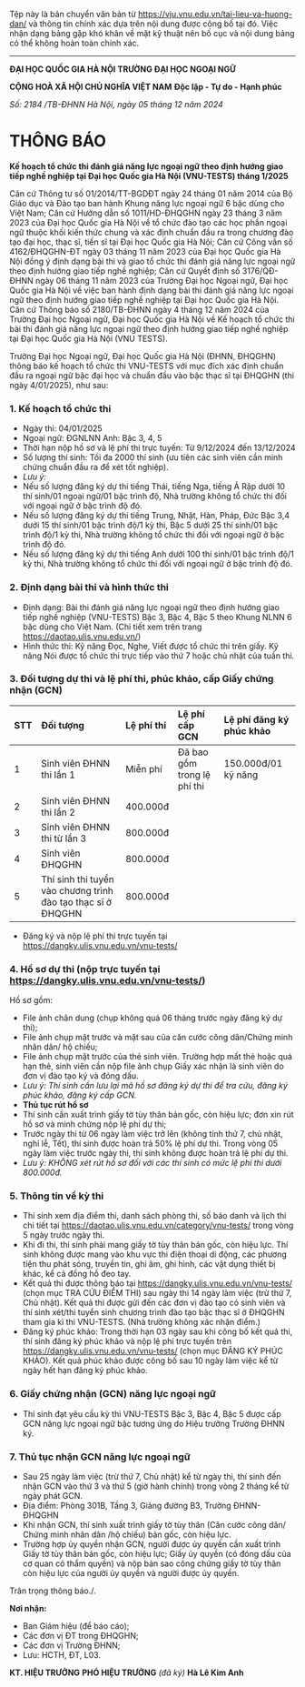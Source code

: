 Tệp này là bản chuyển văn bản từ https://vju.vnu.edu.vn/tai-lieu-va-huong-dan/ và thông tin chính xác dựa trên nội dung được công bố tại đó.
Việc nhận dạng bảng gặp khó khăn về mặt kỹ thuật nên bố cục và nội dung bảng có thể không hoàn toàn chính xác.

---

**ĐẠI HỌC QUỐC GIA HÀ NỘI**
**TRƯỜNG ĐẠI HỌC NGOẠI NGỮ**

**CỘNG HOÀ XÃ HỘI CHỦ NGHĨA VIỆT NAM**
**Độc lập - Tự do - Hạnh phúc**

*Số: 2184 /TB-ĐHNN*
*Hà Nội, ngày 05 tháng 12 năm 2024*

# THÔNG BÁO
**Kế hoạch tổ chức thi đánh giá năng lực ngoại ngữ theo định hướng giao tiếp nghề nghiệp tại Đại học Quốc gia Hà Nội (VNU-TESTS) tháng 1/2025**

Căn cứ Thông tư số 01/2014/TT-BGDĐT ngày 24 tháng 01 năm 2014 của Bộ Giáo dục và Đào tạo ban hành Khung năng lực ngoại ngữ 6 bậc dùng cho Việt Nam;
Căn cứ Hướng dẫn số 1011/HD-ĐHQGHN ngày 23 tháng 3 năm 2023 của Đại học Quốc gia Hà Nội về tổ chức đào tạo các học phần ngoại ngữ thuộc khối kiến thức chung và xác định chuẩn đầu ra trong chương đào tạo đại học, thạc sĩ, tiến sĩ tại Đại học Quốc gia Hà Nội;
Căn cứ Công văn số 4162/ĐHQGHN-ĐT ngày 03 tháng 11 năm 2023 của Đại học Quốc gia Hà Nội đồng ý định dạng bài thi và giao tổ chức thi đánh giá năng lực ngoại ngữ theo định hướng giao tiếp nghề nghiệp;
Căn cứ Quyết định số 3176/QĐ-ĐHNN ngày 06 tháng 11 năm 2023 của Trường Đại học Ngoại ngữ, Đại học Quốc gia Hà Nội về việc ban hành định dạng bài thi đánh giá năng lực ngoại ngữ theo định hướng giao tiếp nghề nghiệp tại Đại học Quốc gia Hà Nội.
Căn cứ Thông báo số 2180/TB-ĐHNN ngày 4 tháng 12 năm 2024 của Trường Đại học Ngoại ngữ, Đại học Quốc gia Hà Nội về Kế hoạch tổ chức thi bài thi đánh giá năng lực ngoại ngữ theo định hướng giao tiếp nghề nghiệp tại Đại học Quốc gia Hà Nội (VNU TESTS).

Trường Đại học Ngoại ngữ, Đại học Quốc gia Hà Nội (ĐHNN, ĐHQGHN) thông báo kế hoạch tổ chức thi VNU-TESTS với mục đích xác định chuẩn đầu ra ngoại ngữ bậc đại học và chuẩn đầu vào bậc thạc sĩ tại ĐHQGHN (thi ngày 4/01/2025), như sau:

### 1. Kế hoạch tổ chức thi
- Ngày thi: 04/01/2025
- Ngoại ngữ:
ĐGNLNN Anh: Bậc 3, 4, 5
- Thời hạn nộp hồ sơ và lệ phí thi trực tuyến: Từ 9/12/2024 đến 13/12/2024
- Số lượng thí sinh: Tối đa 2000 thí sinh (ưu tiên các sinh viên cần minh chứng chuẩn đầu ra để xét tốt nghiệp).
- *Lưu ý:*
- Nếu số lượng đăng ký dự thi tiếng Thái, tiếng Nga, tiếng Ả Rập dưới 10 thí sinh/01 ngoại ngữ/01 bậc trình độ, Nhà trường không tổ chức thi đối với ngoại ngữ ở bậc trình độ đó.
- Nếu số lượng đăng ký dự thi tiếng Trung, Nhật, Hàn, Pháp, Đức Bậc 3,4 dưới 15 thí sinh/01 bậc trình độ/1 kỳ thi, Bậc 5 dưới 25 thí sinh/01 bậc trình độ/1 kỳ thi, Nhà trường không tổ chức thi đối với ngoại ngữ ở bậc trình độ đó.
- Nếu số lượng đăng ký dự thi tiếng Anh dưới 100 thí sinh/01 bậc trình độ/1 kỳ thi, Nhà trường không tổ chức thi đối với ngoại ngữ ở bậc trình độ đó.

### 2. Định dạng bài thi và hình thức thi
- Định dạng: Bài thi đánh giá năng lực ngoại ngữ theo định hướng giao tiếp nghề nghiệp (VNU-TESTS) Bậc 3, Bậc 4, Bậc 5 theo Khung NLNN 6 bậc dùng cho Việt Nam. (Chi tiết xem trên trang https://daotao.ulis.vnu.edu.vn/)
- Hình thức thi: Kỹ năng Đọc, Nghe, Viết được tổ chức thi trên giấy. Kỹ năng Nói được tổ chức thi trực tiếp vào thứ 7 hoặc chủ nhật của tuần thi.

### 3. Đối tượng dự thi và lệ phí thi, phúc khảo, cấp Giấy chứng nhận (GCN)

| STT | Đối tượng | Lệ phí thi | Lệ phí cấp GCN | Lệ phí đăng ký phúc khảo |
| :-- | :--- | :--- | :--- | :--- |
| 1 | Sinh viên ĐHNN thi lần 1 | Miễn phí | Đã bao gồm trong lệ phí thi | 150.000đ/01 kỹ năng |
| 2 | Sinh viên ĐHNN thi lần 2 | 400.000đ | | |
| 3 | Sinh viên ĐHNN thi từ lần 3 | 800.000đ | | |
| 4 | Sinh viên ĐHQGHN | 800.000đ | | |
| 5 | Thí sinh thi tuyển vào chương trình đào tạo thạc sĩ ở ĐHQGHN | 800.000đ | | |

- Đăng ký và nộp lệ phí thi trực tuyến tại https://dangky.ulis.vnu.edu.vn/vnu-tests/

### 4. Hồ sơ dự thi (nộp trực tuyến tại https://dangky.ulis.vnu.edu.vn/vnu-tests/)
Hồ sơ gồm:
- File ảnh chân dung (chụp không quá 06 tháng trước ngày đăng ký dự thi);
- File ảnh chụp mặt trước và mặt sau của căn cước công dân/Chứng minh nhân dân/ hộ chiếu;
- File ảnh chụp mặt trước của thẻ sinh viên. Trường hợp mất thẻ hoặc quá hạn thẻ, sinh viên cần nộp file ảnh chụp Giấy xác nhận là sinh viên do đơn vị đào tạo ký và đóng dấu.
- *Lưu ý: Thí sinh cần lưu lại mã hồ sơ đăng ký dự thi để tra cứu, đăng ký phúc khảo, đăng ký cấp GCN.*
- **Thủ tục rút hồ sơ**
- Thí sinh cần xuất trình giấy tờ tùy thân bản gốc, còn hiệu lực; đơn xin rút hồ sơ và minh chứng nộp lệ phí dự thi;
- Trước ngày thi từ 06 ngày làm việc trở lên (không tính thứ 7, chủ nhật, nghỉ lễ, Tết), thí sinh được hoàn trả 50% lệ phí dự thi. Trong vòng 05 ngày làm việc trước ngày thi, thí sinh không được hoàn trả lệ phí dự thi.
- *Lưu ý: KHÔNG xét rút hồ sơ đối với các thí sinh có mức lệ phí thi dưới 800.000đ.*

### 5. Thông tin về kỳ thi
- Thí sinh xem địa điểm thi, danh sách phòng thi, số báo danh và lịch thi chi tiết tại https://daotao.ulis.vnu.edu.vn/category/vnu-tests/ trong vòng 5 ngày trước ngày thi.
- Khi đi thi, thí sinh phải mang giấy tờ tùy thân bản gốc, còn hiệu lực. Thí sinh không được mang vào khu vực thi điện thoại di động, các phương tiện thu phát sóng, truyền tin, ghi âm, ghi hình, các vật dụng thiết bị khác, kể cả đồng hồ đeo tay.
- Kết quả thi được thông báo tại https://dangky.ulis.vnu.edu.vn/vnu-tests/ (chọn mục TRA CỨU ĐIỂM THI) sau ngày thi 14 ngày làm việc (trừ thứ 7, Chủ nhật). Kết quả thi được gửi đến các đơn vị đào tạo có sinh viên và thí sinh xét/thi tuyển sinh chương trình đào tạo bậc thạc sĩ ở ĐHQGHN tham gia kì thi VNU-TESTS. (Nhà trường không xác nhận điểm.)
- Đăng ký phúc khảo: Trong thời hạn 03 ngày sau khi công bố kết quả thi, thí sinh đăng ký phúc khảo và nộp lệ phí trực tuyến trên https://dangky.ulis.vnu.edu.vn/vnu-tests/ (chọn mục ĐĂNG KÝ PHÚC KHẢO). Kết quả phúc khảo được công bố sau 10 ngày làm việc kể từ ngày hết hạn đăng ký phúc khảo.

### 6. Giấy chứng nhận (GCN) năng lực ngoại ngữ
- Thí sinh đạt yêu cầu kỳ thi VNU-TESTS Bậc 3, Bậc 4, Bậc 5 được cấp GCN năng lực ngoại ngữ bậc tương ứng do Hiệu trưởng Trường ĐHNN ký.

### 7. Thủ tục nhận GCN năng lực ngoại ngữ
- Sau 25 ngày làm việc (trừ thứ 7, Chủ nhật) kể từ ngày thi, thí sinh đến nhận GCN vào thứ 3 và thứ 5 (giờ hành chính) trong vòng 2 tháng kể từ ngày phát GCN.
- Địa điểm: Phòng 301B, Tầng 3, Giảng đường B3, Trường ĐHNN-ĐHQGHN
- Khi nhận GCN, thí sinh xuất trình giấy tờ tùy thân (Căn cước công dân/ Chứng minh nhân dân /hộ chiếu) bản gốc, còn hiệu lực.
- Trường hợp ủy quyền nhận GCN, người được ủy quyền cần xuất trình Giấy tờ tùy thân bản gốc, còn hiệu lực; Giấy ủy quyền (có đóng dấu của cơ quan có thẩm quyền) và nộp bản sao công chứng giấy tờ tùy thân còn hiệu lực của người ủy quyền và người được ủy quyền.

Trân trọng thông báo./.

**Nơi nhận:**
- Ban Giám hiệu (để báo cáo);
- Các đơn vị ĐT trong ĐHQGHN;
- Các đơn vị Trường ĐHNN;
- Lưu: HCTH, ĐT, L03.

**KT. HIỆU TRƯỞNG**
**PHÓ HIỆU TRƯỞNG**
*(đã ký)*
**Hà Lê Kim Anh**